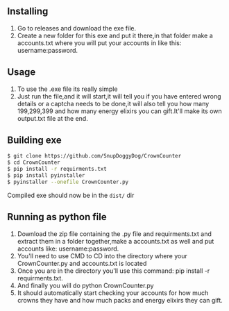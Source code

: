 ## Installing
1. Go to releases and download the exe file.
2. Create a new folder for this exe and put it there,in that folder make a accounts.txt where you will put your accounts in like this: username:password.

## Usage
1. To use the .exe file its really simple
2. Just run the file,and it will start,it will tell you if you have entered wrong details or a captcha needs to be done,it will also tell you how many 199,299,399 and how many energy elixirs you can gift.It'll make its own output.txt file at the end.

## Building exe
```sh
$ git clone https://github.com/SnupDoggyDog/CrownCounter
$ cd CrownCounter
$ pip install -r requirments.txt
$ pip install pyinstaller
$ pyinstaller --onefile CrownCounter.py
```
Compiled exe should now be in the `dist/` dir

## Running as python file
1. Download the zip file containing the .py file and requirments.txt and extract them in a folder together,make a accounts.txt as well and put accounts like: username:password.
2. You'll need to use CMD to CD into the directory where your CrownCounter.py and accounts.txt is located
3. Once you are in the directory you'll use this command: pip install -r requirments.txt.
4. And finally you will do python CrownCounter.py
5. It should automatically start checking your accounts for how much crowns they have and how much packs and energy elixirs they can gift.
